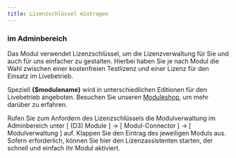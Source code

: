 ```yaml
---
title: Lizenzschlüssel eintragen
---
```


### **im Adminbereich**

Das Modul verwendet Lizenzschlüssel, um die Lizenzverwaltung für Sie und auch für uns einfacher zu gestalten. Hierbei haben Sie je nach Modul die Wahl zwischen einer kostenfreien Testlizenz und einer Lizenz für den Einsatz im Livebetrieb.

Speziell **{$modulename}** wird in unterschiedlichen Editionen für den Livebetrieb angeboten. Besuchen Sie unseren [Moduleshop](https://www.oxidmodule.com/), um mehr darüber zu erfahren.

Rufen Sie zum Anfordern des Lizenzschlüssels die Modulverwaltung im Adminbereich unter [ (D3) Module ] -> [ Modul-Connector ] -> [ Modulverwaltung ] auf. Klappen Sie den Eintrag des jeweiligen Moduls aus. Sofern erforderlich, können Sie hier den Lizenzassistenten starten, der schnell und einfach ihr Modul aktiviert.